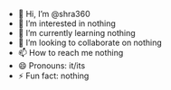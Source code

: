 - 👋 Hi, I’m @shra360
- 👀 I’m interested in nothing
- 🌱 I’m currently learning nothing
- 💞️ I’m looking to collaborate on nothing
- 📫 How to reach me nothing
- 😄 Pronouns: it/its
- ⚡ Fun fact: nothing

<!---
shra360/shra360 is a ✨ special ✨ repository because its `README.md` (this file) appears on your GitHub profile.
You can click the Preview link to take a look at your changes.
--->
